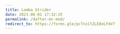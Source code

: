 ```yaml
---
title: Lomba Strider
date: 2021-06-01 17:32:25
permalink: /daftar-mc-mod/
redirect_to: https://forms.gle/pcTniCtZLE8eLFmV7
---
```

